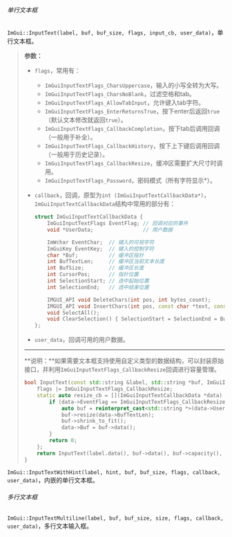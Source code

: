 ###### 单行文本框

`ImGui::InputText(label, buf, buf_size, flags, input_cb, user_data)`，单行文本框。

>   **参数：**
>
>   *   `flags`，常用有：
>
>       *   `ImGuiInputTextFlags_CharsUppercase`，输入的小写全转为大写。
>       *   `ImGuiInputTextFlags_CharsNoBlank`，过滤空格和tab。
>       *   `ImGuiInputTextFlags_AllowTabInput`，允许键入tab字符。
>       *   `ImGuiInputTextFlags_EnterReturnsTrue`，按下enter后返回`true`（默认文本修改就返回`true`）。
>       *   `ImGuiInputTextFlags_CallbackCompletion`，按下tab后调用回调（一般用于补全）。
>       *   `ImGuiInputTextFlags_CallbackHistory`，按下上下键后调用回调（一般用于历史记录）。
>       *   `ImGuiInputTextFlags_CallbackResize`，缓冲区需要扩大尺寸时调用。
>       *   `ImGuiInputTextFlags_Password`，密码模式（所有字符显示*）。
>
>   *   `callback`，回调，原型为`int (ImGuiInputTextCallbackData*)`，`ImGuiInputTextCallbackData`结构中常用的部分有：
>
>       ```cpp
>       struct ImGuiInputTextCallbackData {
>           ImGuiInputTextFlags EventFlag; // 回调对应的事件
>           void *UserData;                // 用户数据
>       
>           ImWchar EventChar;  // 键入的可视字符
>           ImGuiKey EventKey;  // 键入的控制字符
>           char *Buf;          // 缓冲区指针
>           int BufTextLen;     // 缓冲区当前文本长度
>           int BufSize;        // 缓冲区长度
>           int CursorPos;      // 指针位置
>           int SelectionStart; // 选中起始位置
>           int SelectionEnd;   // 选中结束位置
>       
>           IMGUI_API void DeleteChars(int pos, int bytes_count);                               // 删除字符
>           IMGUI_API void InsertChars(int pos, const char *text, const char *text_end = NULL); // 插入字符
>           void SelectAll();                                                                   // 选中所有
>           void ClearSelection() { SelectionStart = SelectionEnd = BufTextLen; }               // 清空选中
>       };
>       ```
>
>   *   `user_data`，回调可用的用户数据。
>
>   ---
>
>   **说明：**如果需要文本框支持使用自定义类型的数据结构，可以封装原始接口，并利用`ImGuiInputTextFlags_CallbackResize`回调进行容量管理。
>
>   ```cpp
>   bool InputText(const std::string &label, std::string *buf, ImGuiInputTextFlags flags = 0) {
>       flags |= ImGuiInputTextFlags_CallbackResize;
>       static auto resize_cb = [](ImGuiInputTextCallbackData *data) -> int {
>           if (data->EventFlag == ImGuiInputTextFlags_CallbackResize) {
>               auto buf = reinterpret_cast<std::string *>(data->UserData);
>               buf->resize(data->BufTextLen);
>               buf->shrink_to_fit();
>               data->Buf = buf->data();
>           }
>           return 0;
>       };
>       return InputText(label.data(), buf->data(), buf->capacity(), flags, resize_cb, buf);
>   }
>   ```

`ImGui::InputTextWithHint(label, hint, buf, buf_size, flags, callback, user_data)`，内嵌的单行文本框。

###### 多行文本框

`ImGui::InputTextMultiline(label, buf, buf_size, size, flags, callback, user_data)`，多行文本输入框。

